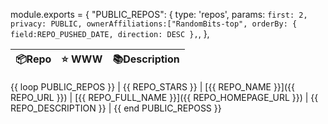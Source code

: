 module.exports = {
  "PUBLIC_REPOS": {
    type: 'repos',
    params: `
      first: 2,
      privacy: PUBLIC,
      ownerAffiliations:["RandomBits-top",
      orderBy: { field:REPO_PUSHED_DATE, direction: DESC },
    `,
  },

| 📦Repo    | ⭐️ WWW | 📚Description |
| --------- | ----------- | -------------- |
{{ loop PUBLIC_REPOS }}
| {{ REPO_STARS }} | [{{ REPO_NAME }}]({{ REPO_URL }}) | [{{ REPO_FULL_NAME }}]({{ REPO_HOMEPAGE_URL }}) | {{ REPO_DESCRIPTION }} |
{{ end PUBLIC_REPOSS }}
